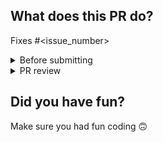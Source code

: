 ## What does this PR do?

Fixes #\<issue_number>

<details>
  <summary>Before submitting</summary>

- [ ] Was this **discussed/agreed** via a Github issue? (no need for typos and docs improvements)
- [ ] Did you read the [contributor guideline](https://github.com/Lightning-AI/metrics/blob/master/.github/CONTRIBUTING.md), Pull Request section?
- [ ] Did you make sure to **update the docs**?
- [ ] Did you write any new **necessary tests**?

</details>

<details>
  <summary>PR review</summary>

Anyone in the community is free to review the PR once the tests have passed.
If we didn't discuss your PR in Github issues there's a high chance it will not be merged.

</details>

## Did you have fun?

Make sure you had fun coding 🙃
